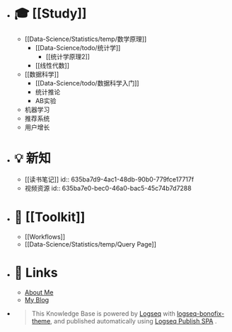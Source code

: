 - # 🎓 [[Study]]
	- [[Data-Science/Statistics/temp/数学原理]]
		- [[Data-Science/todo/统计学]]
			- [[统计学原理2]]
		- [[线性代数]]
	- [[数据科学]]
		- [[Data-Science/todo/数据科学入门]]
		- 统计推论
		- AB实验
	- 机器学习
	- 推荐系统
	- 用户增长
- # 💡 新知
	- [[读书笔记]]
	  id:: 635ba7d9-4ac1-48db-90b0-779fce17717f
	- 视频资源
	  id:: 635ba7e0-bec0-46a0-bac5-45c74b7d7288
- # 🧰 [[Toolkit]]
	- [[Workflows]]
	- [[Data-Science/Statistics/temp/Query Page]]

- # 🔗 Links
	- [About Me](https://kevin7lou.github.io/about/)
	- [My Blog](https://kevin7lou.github.io/)
  
- > This Knowledge Base is powered by [Logseq](https://github.com/logseq/logseq) with [logseq-bonofix-theme](https://github.com/Sansui233/logseq-bonofix-theme), and published automatically using [Logseq Publish SPA](https://github.com/marketplace/actions/logseq-publish-spa) .
